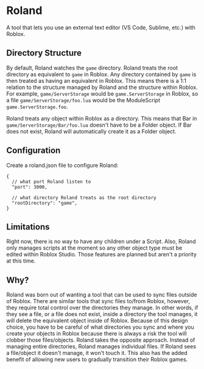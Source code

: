 # Roland
A tool that lets you use an external text editor (VS Code, Sublime, etc.) with Roblox.

## Directory Structure
By default, Roland watches the `game` directory. Roland treats the root directory as equivalent to `game` in Roblox. Any directory contained by `game` is then treated as having an equivalent in Roblox. This means there is a 1:1 relation to the structure managed by Roland and the structure within Roblox. For example, `game/ServerStorage` would be `game.ServerStorage` in Roblox, so a file `game/ServerStorage/foo.lua` would be the ModuleScript `game.ServerStorage.foo`.

Roland treats any object within Roblox as a directory. This means that Bar in `game/ServerStorage/Bar/foo.lua` doesn't have to be a Folder object. If Bar does not exist, Roland will automatically create it as a Folder object.

## Configuration
Create a roland.json file to configure Roland:
```jsonc
{
  // what port Roland listen to
  "port": 3000,
  
  // what directory Roland treats as the root directory
  "rootDirectory": "game", 
}
```

## Limitations
Right now, there is no way to have any children under a Script. Also, Roland only manages scripts at the moment so any other object type must be edited within Roblox Studio. Those features are planned but aren't a priority at this time.

## Why?
Roland was born out of wanting a tool that can be used to sync files outside of Roblox. There are similar tools that sync files to/from Roblox, however, they require total control over the directories they manage. In other words, if they see a file, or a file does not exist, inside a directory the tool manages, it will delete the equivalent object inside of Roblox. Because of this design choice, you have to be careful of what directories you sync and where you create your objects in Roblox because there is always a risk the tool will clobber those files/objects. Roland takes the opposite approach. Instead of managing entire directories, Roland manages individual files. If Roland sees a file/object it doesn't manage, it won't touch it. This also has the added benefit of allowing new users to gradually transition their Roblox games.
